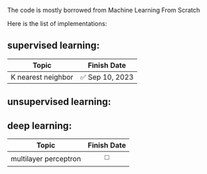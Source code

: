 The code is mostly borrowed from Machine Learning From Scratch

Here is the list of implementations: 

## supervised learning:

| Topic                 |  Finish Date |
| :-------------------: |  :---------: |
| K nearest neighbor    |  ✅ Sep 10, 2023 |

## unsupervised learning:


## deep learning:

| Topic                 |  Finish Date |
| :-------------------: |  :---------: |
| multilayer perceptron |  ◻️ |


